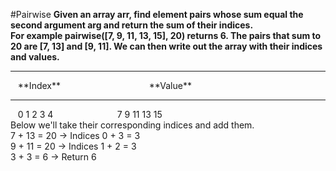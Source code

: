#Pairwise
**Given an array arr, find element pairs whose sum equal the second argument arg and return the sum of their indices.**
<br />
**For example pairwise([7, 9, 11, 13, 15], 20) returns 6. The pairs that sum to 20 are [7, 13] and [9, 11]. We can then write out the array with their indices and values.**
<hr />
&nbsp;&nbsp;&nbsp;**Index**&nbsp;&nbsp;&nbsp;&nbsp;&nbsp;&nbsp;&nbsp;&nbsp;&nbsp;&nbsp;&nbsp;&nbsp;&nbsp;&nbsp;&nbsp;&nbsp;&nbsp;&nbsp;&nbsp;&nbsp;&nbsp;&nbsp;&nbsp;&nbsp;&nbsp;&nbsp;&nbsp;&nbsp;&nbsp;&nbsp;&nbsp;&nbsp;&nbsp;&nbsp;&nbsp;&nbsp;**Value**
<hr />
&nbsp;&nbsp;&nbsp;0   1   2   3   4&nbsp;&nbsp;&nbsp;&nbsp;&nbsp;&nbsp;&nbsp;&nbsp;&nbsp;&nbsp;&nbsp;&nbsp;&nbsp;&nbsp;&nbsp;&nbsp;&nbsp;&nbsp;&nbsp;&nbsp;&nbsp;&nbsp;&nbsp;&nbsp;&nbsp;&nbsp;7   9   11  13  15
<br />
Below we'll take their corresponding indices and add them.
<br />
7 + 13 = 20 → Indices 0 + 3 = 3
<br />
9 + 11 = 20 → Indices 1 + 2 = 3
<br />
3 + 3 = 6 → Return 6
